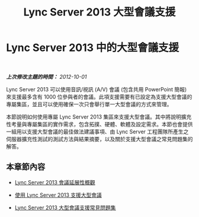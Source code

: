 ﻿---
title: Lync Server 2013 大型會議支援
TOCTitle: 大型會議支援
ms:assetid: 8f0446d5-1ed9-4ea0-bb97-6c062a98a1eb
ms:mtpsurl: https://technet.microsoft.com/zh-tw/library/JJ205090(v=OCS.15)
ms:contentKeyID: 49291639
ms.date: 08/10/2015
mtps_version: v=OCS.15
ms.translationtype: HT
---

# Lync Server 2013 中的大型會議支援

 

_**上次修改主題的時間：** 2012-10-01_

Lync Server 2013 可以使用音訊/視訊 (A/V) 會議 (包含共用 PowerPoint 簡報) 來支援最多含有 1000 位參與者的會議。此項支援需要有已設定為支援大型會議的專屬集區，並且可以使用確保一次只會舉行單一大型會議的方式來管理。

本節說明如何使用專屬 Lync Server 2013 集區來支援大型會議。其中將說明擴充性考量與專屬集區的實作需求，包含拓撲、硬體、軟體及設定需求。本節也會提供一組用以支援大型會議的最佳做法建議事項、由 Lync Server 工程團隊所產生之伺服器擴充性測試的測試方法與結果摘要，以及關於支援大型會議之常見問題集的解答。

## 本章節內容

  - [Lync Server 2013 會議延展性概觀](lync-server-2013-conferencing-scalability-overview.md)

  - [使用 Lync Server 2013 支援大型會議](lync-server-2013-supporting-large-meetings.md)

  - [Lync Server 2013 大型會議支援常見問題集](lync-server-2013-large-meeting-support-faq.md)

